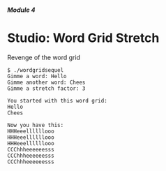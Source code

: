 ##### Module 4

# Studio: Word Grid Stretch

Revenge of the word grid

```nohighlight
$ ./wordgridsequel
Gimme a word: Hello 
Gimme another word: Chees 
Gimme a stretch factor: 3

You started with this word grid:
Hello
Chees

Now you have this:
HHHeeellllllooo
HHHeeellllllooo
HHHeeellllllooo
CCChhheeeeeesss
CCChhheeeeeesss
CCChhheeeeeesss
```
